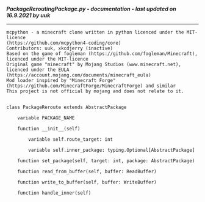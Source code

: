 ***PackageReroutingPackage.py - documentation - last updated on 16.9.2021 by uuk***
___

    mcpython - a minecraft clone written in python licenced under the MIT-licence 
    (https://github.com/mcpython4-coding/core)
    Contributors: uuk, xkcdjerry (inactive)
    Based on the game of fogleman (https://github.com/fogleman/Minecraft), licenced under the MIT-licence
    Original game "minecraft" by Mojang Studios (www.minecraft.net), licenced under the EULA
    (https://account.mojang.com/documents/minecraft_eula)
    Mod loader inspired by "Minecraft Forge" (https://github.com/MinecraftForge/MinecraftForge) and similar
    This project is not official by mojang and does not relate to it.


    class PackageReroute extends AbstractPackage

        variable PACKAGE_NAME

        function __init__(self)

            variable self.route_target: int

            variable self.inner_package: typing.Optional[AbstractPackage]

        function set_package(self, target: int, package: AbstractPackage)

        function read_from_buffer(self, buffer: ReadBuffer)

        function write_to_buffer(self, buffer: WriteBuffer)

        function handle_inner(self)